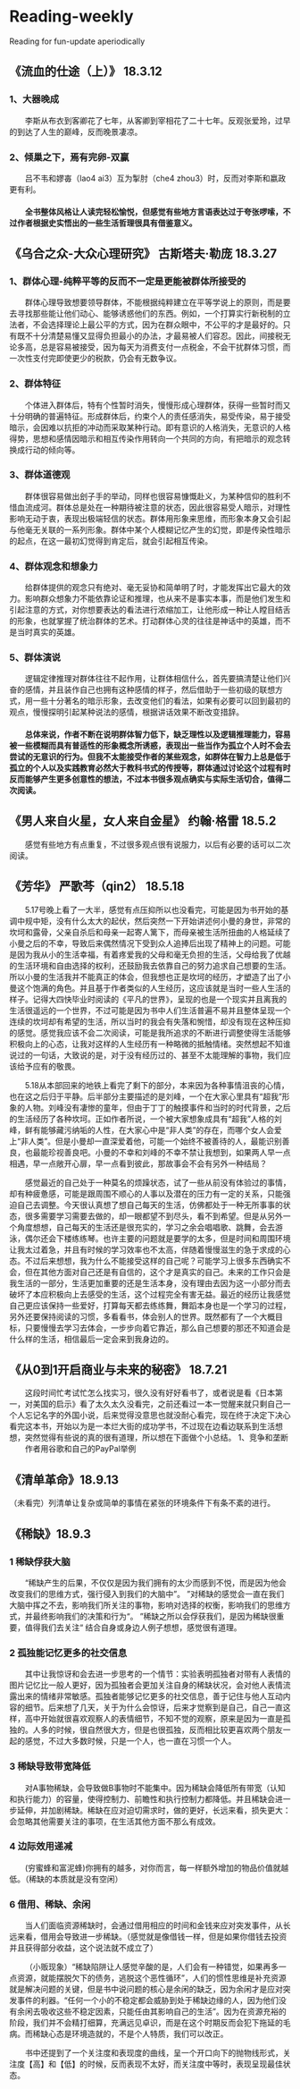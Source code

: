 # Reading-weekly
Reading for fun-update aperiodically

## 《流血的仕途（上）》 18.3.12
### 1、大器晚成
&emsp;&emsp;李斯从布衣到客卿花了七年，从客卿到宰相花了二十七年。反观张爱玲，过早的到达了人生的巅峰，反而晚景凄凉。
### 2、倾巢之下，焉有完卵-双赢
&emsp;&emsp;吕不韦和嫪毐（lao4 ai3）互为掣肘（che4 zhou3）时，反而对李斯和嬴政更有利。
#### &emsp;&emsp;全书整体风格让人读完轻松愉悦，但感觉有些地方言语表达过于夸张啰嗦，不过作者根据史实悟出的一些生活哲理很具有借鉴意义。

## 《乌合之众-大众心理研究》 古斯塔夫·勒庞 18.3.27
### 1、群体心理-纯粹平等的反而不一定是更能被群体所接受的
&emsp;&emsp;群体心理导致想要领导群体，不能根据纯粹建立在平等学说上的原则，而是要去寻找那些能让他们动心、能够诱惑他们的东西。例如，一个打算实行新税制的立法者，不会选择理论上最公平的方式，因为在群众眼中，不公平的才是最好的。只有既不十分清楚易懂又显得负担最小的办法，才最易被人们容忍。因此，间接税无论多高，总是容易被接受，因为每天为消费支付一点税金，不会干扰群体习惯，而一次性支付完即使更少的税款，仍会有无数争议。
### 2、群体特征
&emsp;&emsp;个体进入群体后，特有个性暂时消失，慢慢形成心理群体，获得一些暂时而又十分明确的普遍特征。形成群体后，约束个人的责任感消失，易受传染，易于接受暗示，会因难以抗拒的冲动而采取某种行动。即有意识的人格消失，无意识的人格得势，思想和感情因暗示和相互传染作用转向一个共同的方向，有把暗示的观念转换成行动的倾向等。
### 3、群体道德观
&emsp;&emsp;群体很容易做出刽子手的举动，同样也很容易慷慨赴义，为某种信仰的胜利不惜血流成河。群体总是处在一种期待被注意的状态，因此很容易受人暗示，对理性影响无动于衷，表现出极端轻信的状态。群体用形象来思维，而形象本身又会引起与他毫无关联的一系列形象。群体中某个人模糊记忆产生的幻觉，即是传染性暗示的起点，在这一最初幻觉得到肯定后，就会引起相互传染。
### 4、群体观念和想象力
&emsp;&emsp;给群体提供的观念只有绝对、毫无妥协和简单明了时，才能发挥出它最大的效力。影响群众想象力不能依靠论证和推理，也从来不是事实本事，而是他们发生和引起注意的方式，对你想要表达的看法进行浓缩加工，让他形成一种让人瞠目结舌的形象，也就掌握了统治群体的艺术。打动群体心灵的往往是神话中的英雄，而不是当时真实的英雄。
### 5、群体演说
&emsp;&emsp;逻辑定律推理对群体往往不起作用，让群体相信什么，首先要搞清楚让他们兴奋的感情，并且装作自己也拥有这种感情的样子，然后借助于一些初级的联想方式，用一些十分著名的暗示形象，去改变他们的看法，如果有必要可以回到最初的观点，慢慢探明引起某种说法的感情，根据讲话效果不断改变措辞。

#### &emsp;&emsp;总体来说，作者不断在说明群体智力低下，缺乏理性以及逻辑推理能力，容易被一些模糊而具有普适性的形象概念所诱惑，表现出一些当作为孤立个人时不会去尝试的无意识的行为。但我不太能接受作者的某些观念，如群体在智力上总是低于孤立的个人以及实践教育必然大于教科书式的传授等，群体通过讨论这个过程有时反而能够产生更多创意性的想法，不过本书很多观点确实与实际生活切合，值得二次阅读。

## 《男人来自火星，女人来自金星》 约翰·格雷  18.5.2
&emsp;&emsp;感觉有些地方有点重复，不过很多观点很有说服力，以后有必要的话可以二次阅读。
  
## 《芳华》 严歌芩（qin2） 18.5.18
&emsp;&emsp;5.17号晚上看了一大半，感觉有点压抑所以也没看完，可能是因为书开始的基调中规中矩，没有什么太大的起伏，然后突然一下开始讲述何小曼的身世，非常的坎坷和露骨，父亲自杀后和母亲一起寄人篱下，而母亲被生活所扭曲的人格延续了小曼之后的不幸，导致后来偶然情况下受到众人追捧后出现了精神上的问题。可能是因为我从小的生活幸福，有着疼爱我的父母和毫无负担的生活，父母给我了优越的生活环境和自由选择的权利，还鼓励我去依靠自己的努力追求自己想要的生活。所以小曼的生活我并不能真正的体会，但我想也正是坎坷的经历，才塑造了出了小曼这个饱满的角色。并且基于作者类似的人生经历，这应该就是当时一些人生活的样子。记得大四快毕业时阅读的《平凡的世界》，呈现的也是一个现实并且离我的生活很遥远的一个世界，不过可能是因为书中人们生活普遍不易并且整体呈现一个连续的坎坷却有希望的生活，所以当时的我会有失落和惋惜，却没有现在这种压抑的感觉。感觉我应该不会二次阅读，可能是我所追求的不断进行调整使得生活能够积极向上的心态，让我对这样的人生经历有一种略微的抵触情绪。突然想起不知谁说过的一句话，大致说的是，对于没有经历过的、甚至不太能理解的事物，我们应该给予应有的敬畏。

&emsp;&emsp;5.18从本部回来的地铁上看完了剩下的部分，本来因为各种事情沮丧的心情，也在这之后归于平静。后半部分主要描述的是刘峰，一个在大家心里具有“超我”形象的人物。刘峰没有凄惨的童年，但由于丁丁的触摸事件和当时的时代背景，之后的生活经历了各种坎坷。正如作者所说，一个被大家想象成具有“超我”人格的刘峰，鲜有能够藏污纳垢的人性，在大家心中是“非人类”的存在，而哪个女人会爱上“非人类”。但是小曼却一直深爱着他，可能一个始终不被善待的人，最能识别善良，也最能珍视善良吧。小曼的不幸和刘峰的不幸不禁让我想到，如果两人早一点相遇，早一点敞开心扉，早一点看到彼此，那故事会不会有另外一种结局？

&emsp;&emsp;感觉最近的自己处于一种莫名的烦躁状态，试了一些从前没有体验过的事情，却有种疲惫感，可能是跟周围不顺心的人事以及潜在的压力有一定的关系，只能强迫自己去调整。今天很认真想了想自己每天的生活，仿佛都处于一种无所事事的状态，很多需要学习需要去做的，却一眼都望不到尽头，看不到希望。但是从另外一个角度想想，自己每天的生活还是很充实的，学习之余会唱唱歌、跳舞，会去游泳，偶尔还会下楼练练琴。也许主要的问题就是要学的太多，但是时间和周围环境让我太过着急，并且有时候的学习效率也不太高，伴随着慢慢滋生的急于求成的心态。不过后来想想，我为什么不能接受这样的自己呢？可能学习上很多东西确实不会，但在其他方面对自己还是有自信的，这个才是真实的自己。未来的工作只会是我生活的一部分，生活更加重要的还是生活本身，没有理由去因为这一小部分而去破坏了本应积极向上去感受的生活，这个过程完全有害无益。最近的经历让我感觉自己更应该保持一些爱好，打算每天都去练练舞，舞蹈本身也是一个学习的过程，另外还要保持阅读的习惯，多看看书，体会别人的世界。既然都有了一个大概目标，只要慢慢去学习去体会，一步步向着它靠近，那么自己想要的那还不知道会是什么样的生活，相信最后一定会来到我身边的。
  
## 《从0到1开启商业与未来的秘密》 18.7.21   
&emsp;&emsp;这段时间忙考试忙怎么找实习，很久没有好好看书了，或者说是看《日本第一，对美国的启示》看了太久太久没看完，之前还看过一本一觉醒来就只剩自己一个人忘记名字的外国小说，后来觉得没意思也就没耐心看完，现在终于决定下决心看完这本书，开始以为是一本烂大街的成功学书，不过现在边看边联系到生活想想，突然觉得有些说的真的很有道理，所以想在下面做个小总结。
1、竞争和垄断
&emsp;&emsp;作者用谷歌和自己的PayPal举例

## 《清单革命》18.9.13
（未看完）列清单让复杂或简单的事情在紧张的环境条件下有条不紊的进行。

## 《稀缺》18.9.3
### 1 稀缺俘获大脑
&emsp;&emsp;“稀缺产生的后果，不仅仅是因为我们拥有的太少而感到不悦，而是因为他会改变我们的思维方式，强行侵入到我们的大脑中”。
”对稀缺的感觉会一直在我们大脑中挥之不去，影响我们所关注的事物，影响对选择的权衡，影响我们的思维方式，并最终影响我们的决策和行为“。
”稀缺之所以会俘获我们，是因为稀缺很重要，值得我们去关注“
结合自身或身边人例子想想，感觉很有道理。

### 2 孤独能记忆更多的社交信息
&emsp;&emsp;其中让我惊讶和会去进一步思考的一个情节：实验表明孤独者对带有人表情的图片记忆比一般人更好，因为孤独者会更加关注自身的稀缺状况，会对他人表情流露出来的情绪非常敏感。孤独者能够记忆更多的社交信息，善于记住与他人互动内容的细节。后来想了几天，关于为什么会惊讶，后来才觉察到是自己，自己一直这样，高中开始就很喜欢观察人的表情细节，不知不觉的观察，原来是因为一直是孤独的。人多的时候，很自然很大方，但是也很孤独，反而相比较更喜欢两个朋友一起的感觉，不过大多数时候，只是一个人，也一直在习惯一个人。

### 3 稀缺导致带宽降低
&emsp;&emsp;对A事物稀缺，会导致做B事物时不能集中。因为稀缺会降低所有带宽（认知和执行能力）的容量，使得控制力、前瞻性和执行控制力都降低。并且稀缺会进一步延伸，并加剧稀缺。稀缺在应对迫切需求时，做的更好，长远来看，损失更大：会忽略其他需要关注的事项，在生活其他方面不那么有成效。

### 4 边际效用递减
&emsp;&emsp;(穷蜜蜂和富泥蜂)你拥有的越多，对你而言，每一样额外增加的物品价值就越低。（稀缺的本质就是没有空闲）

### 6 借用、稀缺、余闲
&emsp;&emsp;当人们面临资源稀缺时，会通过借用相应的时间和金钱来应对突发事件，从长远来看，借用会导致进一步稀缺。（感觉就是像借钱一样，但是如果你借钱去投资并且获得部分收益，这个说法就不成立了）

&emsp;&emsp;（小贩现象）“稀缺陷阱让人感觉辛酸的是，人们会有一种错觉，如果再多一点资源，就能摆脱欠下的债务，逃脱这个恶性循环”，人们的惯性思维是补充资源就是解决问题的关键，但是书中说问题的核心是余闲的缺乏，因为余闲才是应对突发事件的利器。“任何一个小的不稳定都会威胁到处于稀缺边缘的人，因为他们没有余闲去吸收这些不稳定因素，只能任由其影响自己的生活”。因为在资源充裕的阶段，我们并不会精打细算，充满远见卓识，而是在这个时期反而会犯下拖延的毛病。而稀缺心态是环境造就的，不是个人特质，我们可以改正。

&emsp;&emsp;书中还提到了一个关注度和表现度的曲线，呈一个开口向下的抛物线形式，关注度【高】和【低】的时候，反而表现不太好，而关注度中等时，表现呈现最佳状态。
